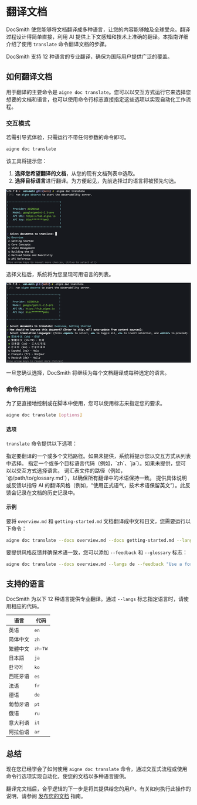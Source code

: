 # 翻译文档

DocSmith 使您能够将文档翻译成多种语言，让您的内容能够触及全球受众。翻译过程设计得简单直接，利用 AI 提供上下文感知和技术上准确的翻译。本指南详细介绍了使用 `translate` 命令翻译文档的步骤。

DocSmith 支持 12 种语言的专业翻译，确保为国际用户提供广泛的覆盖。

## 如何翻译文档

用于翻译的主要命令是 `aigne doc translate`。您可以以交互方式运行它来选择您想要的文档和语言，也可以使用命令行标志直接指定这些选项以实现自动化工作流程。

### 交互模式

若需引导式体验，只需运行不带任何参数的命令即可。

```bash
aigne doc translate
```

该工具将提示您：
1.  **选择您希望翻译的文档**，从您的现有文档列表中选取。
2.  **选择目标语言**进行翻译。为方便起见，先前选择过的语言将被预先勾选。

![执行翻译命令](../assets/screenshots/doc-translate.png)

选择文档后，系统将为您呈现可用语言的列表。

![选择翻译语言](../assets/screenshots/doc-translate-langs.png)

一旦您确认选择，DocSmith 将继续为每个文档翻译成每种选定的语言。

### 命令行用法

为了更直接地控制或在脚本中使用，您可以使用标志来指定您的要求。

```bash
aigne doc translate [options]
```

#### 选项

`translate` 命令提供以下选项：

<x-field-group>
  <x-field data-name="--docs" data-type="array" data-required="false">
    <x-field-desc markdown>指定要翻译的一个或多个文档路径。如果未提供，系统将提示您以交互方式从列表中选择。</x-field-desc>
  </x-field>
  <x-field data-name="--langs" data-type="array" data-required="false">
    <x-field-desc markdown>指定一个或多个目标语言代码（例如，`zh`、`ja`）。如果未提供，您可以以交互方式选择语言。</x-field-desc>
  </x-field>
  <x-field data-name="--glossary" data-type="string" data-required="false">
    <x-field-desc markdown>词汇表文件的路径（例如，`@/path/to/glossary.md`），以确保所有翻译中的术语保持一致。</x-field-desc>
  </x-field>
  <x-field data-name="--feedback" data-type="string" data-required="false">
    <x-field-desc markdown>提供具体说明或反馈以指导 AI 的翻译风格（例如，“使用正式语气，技术术语保留英文”）。此反馈会记录在文档的历史记录中。</x-field-desc>
  </x-field>
</x-field-group>

#### 示例

要将 `overview.md` 和 `getting-started.md` 文档翻译成中文和日文，您需要运行以下命令：

```bash
aigne doc translate --docs overview.md --docs getting-started.md --langs zh ja
```

要提供风格反馈并确保术语一致，您可以添加 `--feedback` 和 `--glossary` 标志：

```bash
aigne doc translate --docs overview.md --langs de --feedback "Use a formal tone" --glossary @/path/to/glossary.md
```

## 支持的语言

DocSmith 为以下 12 种语言提供专业翻译。通过 `--langs` 标志指定语言时，请使用相应的代码。

| 语言 | 代码 |
|---|---|
| 英语 | `en` |
| 简体中文 | `zh` |
| 繁體中文 | `zh-TW` |
| 日本語 | `ja` |
| 한국어 | `ko` |
| 西班牙语 | `es` |
| 法语 | `fr` |
| 德语 | `de` |
| 葡萄牙语 | `pt` |
| 俄语 | `ru` |
| 意大利语 | `it` |
| 阿拉伯语 | `ar` |

## 总结

现在您已经学会了如何使用 `aigne doc translate` 命令，通过交互式流程或使用命令行选项实现自动化，使您的文档以多种语言提供。

翻译完文档后，合乎逻辑的下一步是将其提供给您的用户。有关如何执行此操作的说明，请参阅 [发布您的文档](./guides-publishing-your-docs.md) 指南。